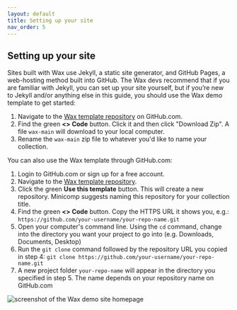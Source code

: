 ```yaml
---
layout: default
title: Setting up your site
nav_order: 5
---
```

## **Setting up your site**

Sites built with Wax use Jekyll, a static site generator, and GitHub Pages, a web-hosting method built into GitHub. The Wax devs recommend that if you are familiar with Jekyll, you can set up your site yourself, but if you’re new to Jekyll and/or anything else in this guide, you should use the Wax demo template to get started:

1. Navigate to the [Wax template repository](https://github.com/minicomp/wax) on GitHub.com.
2. Find the green **<> Code** button. Click it and then click "Download Zip". A file `wax-main` will download to your local computer.
3. Rename the `wax-main` zip file to whatever you'd like to name your collection.

You can also use the Wax template through GitHub.com:
1. Login to GitHub.com or sign up for a free account.
2. Navigate to the [Wax template repository](https://github.com/minicomp/wax).
3. Click the green **Use this template** button. This will create a new repository. Minicomp suggests naming this repository for your collection title.
4. Find the green **<> Code** button. Copy the HTTPS URL it shows you, e.g.: `https://github.com/your-username/your-repo-name.git`
5. Open your computer's command line. Using the `cd` command, change into the directory you want your project to go into (e.g. Downloads, Documents, Desktop)
6. Run the `git clone` command followed by the repository URL you copied in step 4: `git clone https://github.com/your-username/your-repo-name.git`
7. A new project folder `your-repo-name` will appear in the directory you specified in step 5. The name depends on your repository name on GitHub.com

<img src="https://kam535.github.io/wax-documentation/images/site-screenshot.png" alt="screenshot of the Wax demo site homepage">


